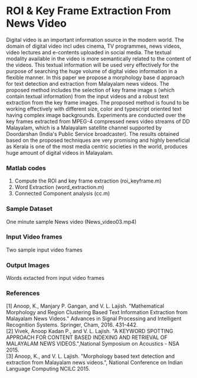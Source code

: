 # ROI & Key Frame Extraction From News Video
Digital video is an important information source in the modern world. The domain of digital video incl udes cinema, TV programmes, news videos, video lectures and e-contents uploaded in social media. The textual modality available in the video is more semantically related to the content of the videos. This textual information will be used very effectively for the purpose of searching the huge volume of digital video information in a flexible manner. In this paper we propose a morphology base d approach for text detection and extraction from Malayalam news videos. The proposed method includes the selection of key frame image s (which contain textual information) from the input videos and a robust text extraction from the key frame images. The proposed method is found to be working effectively with different size, color and typescript oriented text having complex image backgrounds. Experiments are conducted over the key frames extracted from MPEG-4 compressed news video streams of DD Malayalam, which is a Malayalam satellite channel supported by Doordarshan (India's Public Service broadcaster). The results obtained based on the proposed techniques are very promising and highly beneficial as Kerala is one of the most media centric societies in the world, produces huge amount of digital videos in Malayalam.

### Matlab codes
1. Compute the ROI and key frame extraction (roi_keyframe.m)
2. Word Extraction (word_extraction.m)
3. Connected Component analysis (cc.m)

### Sample Dataset 
One minute sample News video (News_video03.mp4)

### Input Video frames
Two sample input video frames

### Output Images 
Words extacted from input video frames

### References
[1] Anoop, K., Manjary P. Gangan, and V. L. Lajish. "Mathematical Morphology and Region Clustering Based Text Information Extraction from Malayalam News Videos." Advances in Signal Processing and Intelligent Recognition Systems. Springer, Cham, 2016. 431-442. 
<br>[2] Vivek, Anoop Kadan P., and V. L. Lajish. "A KEYWORD SPOTTING APPROACH FOR CONTENT BASED INDEXING AND RETRIEVAL OF MALAYALAM NEWS VIDEOS.",National Symposium on Acoustics - NSA 2015. 
<br>[3] Anoop, K., and V. L. Lajish. "Morphology based text detection and extraction from Malayalam news videos.", 
National Conference on Indian Language Computing NCILC 2015.
